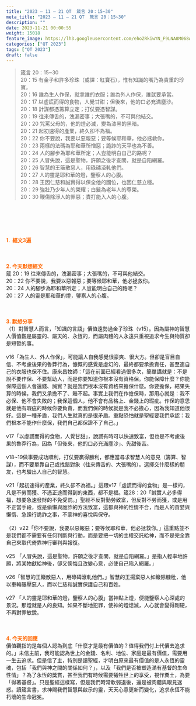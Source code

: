 ```yaml
---
title: "2023 – 11 – 21 QT  箴言 20：15~30"
meta_title: "2023 – 11 – 21 QT  箴言 20：15~30"
description: ""
date: 2023-11-21 00:00:55
weight: 15018
feature_image: https://lh3.googleusercontent.com/ehoZRkiwYN_F9LNA8M068AYxt73EavCZno-PD1cJRuf5BbSkQVUWr3gNEbt5kSs28Pb_Elg17kSrtf9ybWvojWoMV6I4tPM3vGRGDq6GkKkPdL2Gut4QAIw4-uykKUAtNiKgQKntvsU=w800
categories: ["QT 2023"]
tags: ["QT 2023"]
draft: false
---
```


<blockquote>箴言 20：15~30<br />
20：15 有金子和許多珍珠（或譯：紅寶石），惟有知識的嘴乃為貴重的珍寶。<br />
20：16 誰為生人作保，就拿誰的衣服；誰為外人作保，誰就要承當。<br />
20：17 以虛謊而得的食物，人覺甘甜；但後來，他的口必充滿塵沙。<br />
20：18 計謀都憑籌算立定；打仗要憑智謀。<br />
20：19 往來傳舌的，洩漏密事；大張嘴的，不可與他結交。<br />
20：20 咒罵父母的，他的燈必滅，變為漆黑的黑暗。<br />
20：21 起初速得的產業，終久卻不為福。<br />
20：22 你不要說，我要以惡報惡；要等候耶和華，他必拯救你。<br />
20：23 兩樣的法碼為耶和華所憎惡；詭詐的天平也為不善。<br />
20：24 人的腳步為耶和華所定；人豈能明白自己的路呢？<br />
20：25 人冒失說，這是聖物，許願之後才查問，就是自陷網羅。<br />
20：26 智慧的王簸散惡人，用碌碡滾軋他們。<br />
20：27 人的靈是耶和華的燈，鑒察人的心腹。<br />
20：28 王因仁慈和誠實得以保全他的國位，也因仁慈立穩。<br />
20：29 強壯乃少年人的榮耀；白髮為老年人的尊榮。<br />
20：30 鞭傷除淨人的罪惡；責打能入人的心腹。</blockquote><br />
&nbsp;<br />
<br />
&nbsp;<br />
<br />
<span style="color: #ff6600;"><strong>1.  經文3遍</strong></span><br />
<br />
&nbsp;<br />
<br />
<span style="color: #ff6600;"><strong>2. 今天默想經文<br />
</strong></span>箴 20：19 往來傳舌的，洩漏密事；大張嘴的，不可與他結交。<br />
20：22 你不要說，我要以惡報惡；要等候耶和華，他必拯救你。<br />
20：24 人的腳步為耶和華所定；人豈能明白自己的路呢？<br />
20：27 人的靈是耶和華的燈，鑒察人的心腹。<br />
<br />
&nbsp;<br />
<br />
<strong><span style="color: #ff6600;">3. 默想分享<br />
</span></strong>（1）對智慧人而言，「知識的言語」價值遠勢過金子珍珠（v15）。因為屬神的智慧人價值觀是屬靈的、屬天的、永恆的，而屬肉體的人永遠只重視追求今生與物質卻是短暫的事。<br />
<br />
v16「為生人、外人作保」，可能讓人自我感覺很豪爽、很大方。但卻是盲目自信、不考慮後果的魯莽行為，慷慨的感覺是虛幻的，最終都要承擔責任，甚至連自己的衣服也保不住。康來昌牧師：「這在前面已經看過很多次，簡單講就是：不是說不要作保、不要幫助人，而是你要知道你根本沒有資格保。你能保障什麼？你能保障這個人會還錢、誠實？就是我們根本沒有資格來擔保什麼。你要擔保，結果失算的時候，我們又承擔不了、賠不起。事實上我們在作擔保時，那用心就是：我不必保、他不會失敗的；我保這個人，他不會有品格上、金錢上的瑕疵。作保的意思就是他有瑕疵的時候你要負責，而我們保的時候就是我不必擔心，因為我知道他很好。這是一種矛盾，我們人生就真的是很矛盾。重點恐怕就是聖經要我們承認：我們根本不能作什麼保，我們自己都保證不了自己。」<br />
<br />
v17「以虛謊而得的食物，人覺甘甜」，說謊有時可以快速致富，但也是不考慮後果的魯莽行為，因為「但後來，他的口必充滿塵沙」、先甜後苦。<br />
<br />
v18~19做事要成功順利，打仗要贏得勝利，都應當尋求智慧人的意見（籌算、智謀），而不要單靠自己或找錯對象（往來傳舌的、大張嘴的）。選擇交什麼樣的朋友，也考驗出人自己的智慧。<br />
<br />
v21「起初速得的產業，終久卻不為福。」這跟v17「虛謊而得的食物」是一樣的，凡是不勞而獲、不憑正途而得到的東西，都不是福。箴28：20「誠實人必多得福，想要急速發財的不免受罰。」聖經不反對勤勞致富，但反對不勞而獲，或是用不正當手段，或是偷懶與詭詐的方法致富，這都與神的性情不合，而是人的貪婪與懶惰、急躁行詭詐之事，不蒙神的喜悅與保守。<br />
<br />
（2）v22「你不要說，我要以惡報惡；要等候耶和華，他必拯救你。」這重點並不是我們都不需要有任何判斷與行動，而是要把一切的主權交託給神，而不是完全靠自己來取代倚靠神行審判與報復。<br />
<br />
v25 「人冒失說，這是聖物，許願之後才查問，就是自陷網羅。」是指人輕率地許願，將某物獻給神後，卻又懊悔且改變心意，必使自己陷入網羅。」<br />
<br />
v26「智慧的王簸散惡人，用碌碡滾軋他們。」智慧的王揚棄惡人如簸除糠秕，他以車輪碾壓惡人，而以仁慈和誠實保護自己和百姓。<br />
<br />
v27 「人的靈是耶和華的燈，鑒察人的心腹」當神點上燈，便能鑒察人心深處的景況。那燈就是人的良知。如果不斷地犯罪，使神的燈熄滅，人心就會變得剛硬，不再對罪敏銳。<br />
<br />
&nbsp;<br />
<br />
<strong style="font-size: inherit;"><span style="color: #ff6600;">4. 今天的回應<br />
</span></strong>價值觀指的是每個人認為到底「什麼才是最有價值的？值得我們付上代價去追求的。」未信主前，我可能認為世上的金錢、名利、地位、家庭是最有價值，需要用一生去追求。但是信了主，特別是讀聖經，才明白原來最有價值的是人永恆的靈魂，包括「我們與神之間的關係如何？」，以及「我們是否被塑造滿有基督的生命性情」？為了永恆的獎賞，甚至我們有時候需要犧牲世上的享受，視作糞土，為要「得著基督」。只是聖經這樣寫，但是我們時常軟弱退後，還是被肉體與眼見迷惑。讀箴言書，求神賜我們智慧與啟示的靈，天天心意更新而變化，追求永恆不能朽壞的生命冠冕。<br />
<br />
<strong style="font-size: inherit;"><span style="color: #ff6600;"> </span></strong><br />
<br />
<audio style="display: none;" controls="controls"></audio><br />
<br />
<audio style="display: none;" controls="controls"></audio><br />
<br />
<audio style="display: none;" controls="controls"></audio><br />
<br />
<audio style="display: none;" controls="controls"></audio><br />
<br />
<audio style="display: none;" controls="controls"></audio>
        